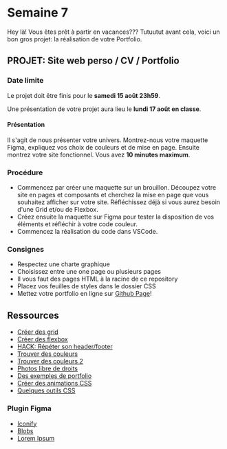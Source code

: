 # Semaine 7

Hey là! Vous êtes prêt à partir en vacances??? Tutuutut avant cela, voici un bon gros projet: la réalisation de votre Portfolio.

## PROJET: Site web perso / CV / Portfolio

### Date limite

Le projet doit être finis pour le **samedi 15 août 23h59**. 

Une présentation de votre projet aura lieu le **lundi 17 août en classe**. 

#### Présentation

Il s'agit de nous présenter votre univers. Montrez-nous votre maquette Figma, expliquez vos choix de couleurs et de mise en page. Ensuite montrez votre site fonctionnel. Vous avez **10 minutes maximum**.

### Procédure

- Commencez par créer une maquette sur un brouillon. Découpez votre site en pages et composants et cherchez la mise en page que vous souhaitez afficher sur votre site. Réfléchissez déjà si vous aurez besoin d'une Grid et/ou de Flexbox. 
- Créez ensuite la maquette sur Figma pour tester la disposition de vos éléments et réfléchir à votre code couleur.
- Commencez la réalisation du code dans VSCode.

### Consignes

- Respectez une charte graphique
- Choisissez entre une one page ou plusieurs pages
- Il vous faut des pages HTML à la racine de ce repository
- Placez vos feuilles de styles dans le dossier CSS
- Mettez votre portfolio en ligne sur [Github Page](https://pages.github.com/)!

## Ressources

- [Créer des grid](https://grid.layoutit.com/)
- [Créer des flexbox](http://flexbox.buildwithreact.com/)
- [HACK: Répéter son header/footer](https://github.com/sirius-school/Semaine-05/tree/master/Exercices/landing-page#petit-hack-pour-r%C3%A9p%C3%A9ter-son-headerfooter-sur-plusieurs-pages)
- [Trouver des couleurs](https://colorhunt.co/)
- [Trouver des couleurs 2](https://coolors.co/)
- [Photos libre de droits](https://unsplash.com/)
- [Des exemples de portfolio](https://dribbble.com/search/portfolio)
- [Créer des animations CSS](https://animista.net/)
- [Quelques outils CSS](https://keyframes.app/)

### Plugin Figma

- [Iconify](https://www.figma.com/community/plugin/735098390272716381/Iconify)
- [Blobs](https://www.figma.com/community/plugin/739208439270091369/Blobs)
- [Lorem Ipsum](https://www.figma.com/community/plugin/736000994034548392/Lorem-ipsum)
